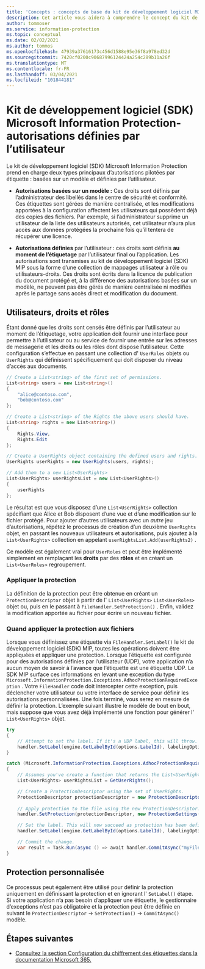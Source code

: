 ```yaml
---
title: 'Concepts : concepts de base du kit de développement logiciel MIP-autorisations définies par l’utilisateur.'
description: Cet article vous aidera à comprendre le concept du kit de développement logiciel (SDK) principal, appelé autorisations définies par l’utilisateur.
author: tommoser
ms.service: information-protection
ms.topic: conceptual
ms.date: 02/02/2021
ms.author: tommos
ms.openlocfilehash: 47939a37616173c456d1588e95e36f8a978ed32d
ms.sourcegitcommit: 7420cf0200c90687996124424a254c289b11a26f
ms.translationtype: MT
ms.contentlocale: fr-FR
ms.lasthandoff: 03/04/2021
ms.locfileid: "101844181"
---
```

# <a name="microsoft-information-protection-sdk---user-defined-permissions"></a>Kit de développement logiciel (SDK) Microsoft Information Protection-autorisations définies par l’utilisateur

Le kit de développement logiciel (SDK) Microsoft Information Protection prend en charge deux types principaux d’autorisations pilotées par étiquette : basées sur un modèle et définies par l’utilisateur.

- **Autorisations basées sur un modèle :** Ces droits sont définis par l’administrateur des libellés dans le centre de sécurité et conformité. Ces étiquettes sont gérées de manière centralisée, et les modifications apportées à la configuration affectent les utilisateurs qui possèdent déjà des copies des fichiers. Par exemple, si l’administrateur supprime un utilisateur de la liste des utilisateurs autorisés, cet utilisateur n’aura plus accès aux données protégées la prochaine fois qu’il tentera de récupérer une licence.

- **Autorisations définies** par l’utilisateur : ces droits sont définis **au moment de l’étiquetage** par l’utilisateur final ou l’application. Les autorisations sont transmises au kit de développement logiciel (SDK) MIP sous la forme d’une collection de mappages utilisateur à rôle ou utilisateurs-droits. Ces droits sont écrits dans la licence de publication du document protégé et, à la différence des autorisations basées sur un modèle, ne peuvent pas être gérés de manière centralisée ni modifiés après le partage sans accès direct et modification du document.

## <a name="users-rights-and-roles"></a>Utilisateurs, droits et rôles

Étant donné que les droits sont censés être définis par l’utilisateur au moment de l’étiquetage, votre application doit fournir une interface pour permettre à l’utilisateur ou au service de fournir une entrée sur les adresses de messagerie et les droits ou les rôles dont dispose l’utilisateur. Cette configuration s’effectue en passant une collection d' `UserRoles` objets ou `UserRights` qui définissent spécifiquement qui doit disposer du niveau d’accès aux documents.

```csharp
// Create a List<string> of the first set of permissions. 
List<string> users = new List<string>()
{
    "alice@contoso.com",
    "bob@contoso.com"
};

// Create a List<string> of the Rights the above users should have. 
List<string> rights = new List<string>()
{
    Rights.View,
    Rights.Edit                
};

// Create a UserRights object containing the defined users and rights.
UserRights userRights = new UserRights(users, rights);

// Add them to a new List<UserRights>
List<UserRights> userRightsList = new List<UserRights>()
{
    userRights
};
```

Le résultat est que vous disposez d’une `List<UserRights>` collection spécifiant que Alice et Bob disposent d’une vue et d’une modification sur le fichier protégé. Pour ajouter d’autres utilisateurs avec un *autre* jeu d’autorisations, répétez le processus de création d’un deuxième `UserRights` objet, en passant les nouveaux utilisateurs et autorisations, puis ajoutez à la `List<UserRights>` collection en appelant `userRightsList.Add(userRights2)` .

Ce modèle est également vrai pour `UserRoles` et peut être implémenté simplement en remplaçant les **droits** par des **rôles** et en créant un `List<UserRoles>` regroupement.

### <a name="apply-protection"></a>Appliquer la protection

La définition de la protection peut être obtenue en créant un `ProtectionDescriptor` objet à partir de l' `List<UserRights>` `List<UserRoles>` objet ou, puis en le passant à `FileHandler.SetProtection()` . Enfin, validez la modification apportée au fichier pour écrire un nouveau fichier. 

### <a name="when-to-apply-protection-to-files"></a>Quand appliquer la protection aux fichiers

Lorsque vous définissez une étiquette via `FileHandler.SetLabel()` le kit de développement logiciel (SDK) MIP, toutes les opérations doivent être appliquées et appliquer une protection. Lorsque l’étiquette est configurée pour des autorisations définies par l’utilisateur (UDP), votre application n’a aucun moyen de savoir à l’avance que l’étiquette est une étiquette UDP. Le SDK MIP surface ces informations en levant une exception du type `Microsoft.InformationProtection.Exceptions.AdhocProtectionRequiredException` . Votre `FileHandler` code doit intercepter cette exception, puis déclencher votre utilisateur ou votre interface de service pour définir les autorisations personnalisées. Une fois terminé, vous serez en mesure de définir la protection. L’exemple suivant illustre le modèle de bout en bout, mais suppose que vous avez déjà implémenté une fonction pour générer l' `List<UserRights>` objet.

```csharp
try
{
    // Attempt to set the label. If it's a UDP label, this will throw. 
    handler.SetLabel(engine.GetLabelById(options.LabelId), labelingOptions, new ProtectionSettings());
}

catch (Microsoft.InformationProtection.Exceptions.AdhocProtectionRequiredException)
{
    // Assumes you've create a function that returns the List<UserRights> as previously detailed. 
    List<UserRights> userRightsList = GetUserRights();

    // Create a ProtectionDescriptor using the set of UserRights.
    ProtectionDescriptor protectionDescriptor = new ProtectionDescriptor(userRightsList);
    
    // Apply protection to the file using the new ProtectionDescriptor. 
    handler.SetProtection(protectionDescriptor, new ProtectionSettings());

    // Set the label. This will now succeed as protection has been defined. 
    handler.SetLabel(engine.GetLabelById(options.LabelId), labelingOptions, new ProtectionSettings());

    // Commit the change. 
    var result = Task.Run(async () => await handler.CommitAsync("myFileOutput.xlsx")).Result;
}
```

## <a name="custom-protection"></a>Protection personnalisée

Ce processus peut également être utilisé pour définir la protection uniquement en définissant la protection et en ignorant l' `SetLabel()` étape. Si votre application n’a pas besoin d’appliquer une étiquette, le gestionnaire d’exceptions n’est pas obligatoire et la protection peut être définie en suivant le `ProtectionDescriptor`  ->  `SetProtection()`  ->  `CommitAsync()` modèle.

## <a name="next-steps"></a>Étapes suivantes

- [Consultez la section Configuration du chiffrement des étiquettes dans la documentation Microsoft 365.](/microsoft-365/compliance/encryption-sensitivity-labels?view=o365-worldwide#understand-how-the-encryption-works)